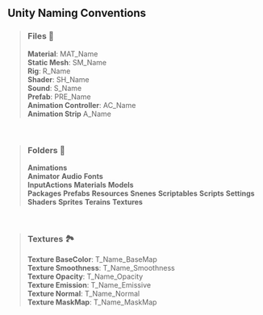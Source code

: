 <link rel="stylesheet" href="../style.css">

## Unity Naming Conventions

> ### Files 📄
> **Material**: MAT_Name  
> **Static Mesh**: SM_Name  
> **Rig**: R_Name  
> **Shader**: SH_Name  
> **Sound**: S_Name  
> **Prefab**: PRE_Name  
> **Animation Controller**: AC_Name  
> **Animation Strip** A_Name  

<br>

> ### Folders 📂
> **Animations**  
> **Animator**
> **Audio**
> **Fonts**  
> **InputActions**
> **Materials**
> **Models**  
> **Packages**
> **Prefabs**
> **Resources**
> **Snenes**
> **Scriptables**
> **Scripts**
> **Settings**
> **Shaders**
> **Sprites**
> **Terains**
> **Textures**

<br>

> ### Textures 🏞
> **Texture BaseColor**: T_Name_BaseMap  
> **Texture Smoothness**: T_Name_Smoothness  
> **Texture Opacity**: T_Name_Opacity  
> **Texture Emission**: T_Name_Emissive  
> **Texture Normal**: T_Name_Normal  
> **Texture MaskMap**: T_Name_MaskMap  
